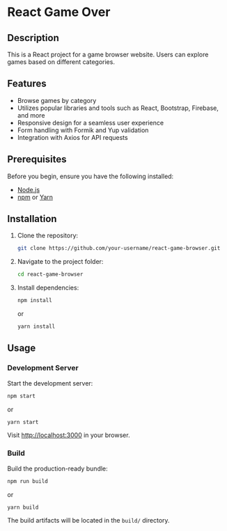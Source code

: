 # React Game Over

## Description

This is a React project for a game browser website. Users can explore games based on different categories.

## Features

- Browse games by category
- Utilizes popular libraries and tools such as React, Bootstrap, Firebase, and more
- Responsive design for a seamless user experience
- Form handling with Formik and Yup validation
- Integration with Axios for API requests

## Prerequisites

Before you begin, ensure you have the following installed:

- [Node.js](https://nodejs.org/)
- [npm](https://www.npmjs.com/) or [Yarn](https://yarnpkg.com/)

## Installation

1. Clone the repository:

   ```bash
   git clone https://github.com/your-username/react-game-browser.git
   ```

2. Navigate to the project folder:

   ```bash
   cd react-game-browser
   ```

3. Install dependencies:

   ```bash
   npm install
   ```

   or

   ```bash
   yarn install
   ```

## Usage

### Development Server

Start the development server:

```bash
npm start
```

or

```bash
yarn start
```

Visit [http://localhost:3000](http://localhost:3000) in your browser.

### Build

Build the production-ready bundle:

```bash
npm run build
```

or

```bash
yarn build
```

The build artifacts will be located in the `build/` directory.


